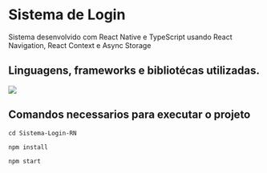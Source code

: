 <h1 text-align="center">Sistema de Login</h1>
Sistema desenvolvido com React Native e TypeScript usando React Navigation, React Context e Async Storage

## Linguagens, frameworks e bibliotécas utilizadas.
  
<p >
  <a href="https://skillicons.dev">
    <img src="https://skillicons.dev/icons?i=ts,react" />
  </a>
</p>
          
## Comandos necessarios para executar o projeto  
```
cd Sistema-Login-RN
```
```
npm install
```
```
npm start
```
